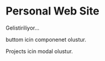 # Personal Web Site

Gelistiriliyor...

buttom icin componenet olustur.

Projects icin modal olustur.
